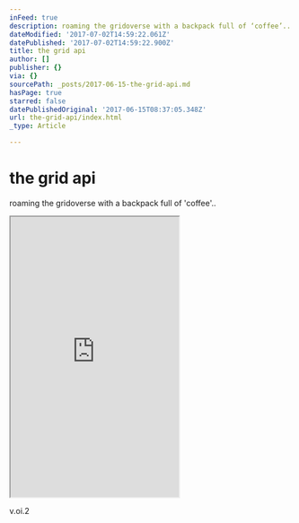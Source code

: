 ```yaml
---
inFeed: true
description: roaming the gridoverse with a backpack full of ‘coffee’..
dateModified: '2017-07-02T14:59:22.061Z'
datePublished: '2017-07-02T14:59:22.900Z'
title: the grid api
author: []
publisher: {}
via: {}
sourcePath: _posts/2017-06-15-the-grid-api.md
hasPage: true
starred: false
datePublishedOriginal: '2017-06-15T08:37:05.348Z'
url: the-grid-api/index.html
_type: Article

---
```

# the grid api

roaming the gridoverse with a backpack full of 'coffee'..

<iframe src="https://the-grid.github.io/ed-userhtml/?g=eJx1U21P2zAQ_s6vOE6iSyiN2w6oWJNOtLCBtE3TVDRN04Rc-5oYHDvEbgEV_vscKNsk1kix7qy7e14uSbc7HZhRrgzchicpfKmFLUsyfmbvkhBCpzPaglSqJSiZ4dlkfLkuuAwVOEo5FDXNMyy8r94x9v8pODqbfv4Ek-dLGNu7lPERKAfacqlMDut6lyRJygJaA6qVuYaadIbO32tyBZFH8PcVZejpzjPhHK7hNyEz57lXgrlrZVw4SZO35ilNntpZg-RErSr_7-grvuTPt_gkvBAzHAHbTYNjuwzUPNq-VUbagClmlwtHdbx6ibLV4_ARovnCCK-sieLVktfgMmnFoqGWiJq4p1NNTRbhGifeA529zEi-Hn88hYcHiBDbayRtBW8GxklNleaCIvaG5Xu40x80zcVmF3DoEkf-2PtazRaeImyk4t4rrfGrQlcLDLPbyK4Ca_m-4nnwqE1GWEkX387DTitrGh36Ly9sY0NrjHEbW6WV2U5_vxfe25teLcciD-FO_8PJcTj64-_T84tEXOkfN1NXHk57obllK--y3uGg122ZRZkdtJp0_-io2x0c7Pfe9g8DUzWHqJFh5-C2M1wYSXNlSGIMf5zOya9tduP7Kc-_8DKwK4IQjH92fyW8qsjISaG0jFw8fIyjeBi2HD76sOSUPbsy2mq2DqEQNv8kvwGPRRfA" height="500" style=""></iframe>

v.oi.2